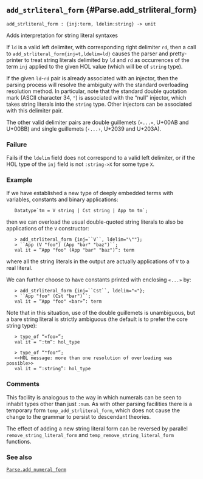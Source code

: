 ## `add_strliteral_form` {#Parse.add_strliteral_form}


```
add_strliteral_form : {inj:term, ldelim:string} -> unit
```



Adds interpretation for string literal syntaxes


If `ld` is a valid left delimiter, with corresponding right delimiter
`rd`, then a call to `add_strliteral_form{inj=t,ldelim=ld}` causes the
parser and pretty-printer to treat string literals delimited by `ld`
and `rd` as occurrences of the term `inj` applied to the given HOL
value (which will be of `string` type).

If the given `ld`-`rd` pair is already associated with an injector,
then the parsing process will resolve the ambiguity with the standard
overloading resolution method. In particular, note that the standard
double quotation mark (ASCII character 34, `"`) is associated with the
“null” injector, which takes string literals into the `string` type.
Other injectors can be associated with this delimiter pair.

The other valid delimiter pairs are double guillemets (`«...»`, U+00AB
and U+00BB) and single guillemets (`‹...›`, U+2039 and U+203A).

### Failure

Fails if the `ldelim` field does not correspond to a valid left
delimiter, or if the HOL type of the `inj` field is not `:string->X`
for some type `X`.

### Example

If we have established a new type of deeply embedded terms with
variables, constants and binary applications:

    
       Datatype`tm = V string | Cst string | App tm tm`;
    
then we can overload the usual double-quoted string literals to also
be applications of the `V` constructor:
    
       > add_strliteral_form {inj=``V``, ldelim="\""};
       > ``App (V "foo") (App "bar" "baz")``;
       val it = “App "foo" (App "bar" "baz")”: term
    
where all the string literals in the output are actually applications
of `V` to a real literal.

We can further choose to have constants printed with enclosing `«...»` by:
    
       > add_strliteral_form {inj=``Cst``, ldelim="«"};
       > ``App "foo" (Cst "bar")``;
       val it = “App "foo" «bar»”: term
    

Note that in this situation, use of the double guillemets is
unambiguous, but a bare string literal is strictly ambiguous (the
default is to prefer the core string type):
    
       > type_of “«foo»”;
       val it = “:tm”: hol_type
    
       > type_of “"foo"”;
       <<HOL message: more than one resolution of overloading was possible>>
       val it = “:string”: hol_type
    

### Comments

This facility is analogous to the way in which numerals can be seen to
inhabit types other than just `:num`. As with other parsing facilities
there is a temporary form `temp_add_strliteral_form`, which does not
cause the change to the grammar to persist to descendant theories.

The effect of adding a new string literal form can be reversed by
parallel `remove_string_literal_form` and
`temp_remove_string_literal_form` functions.

### See also

[`Parse.add_numeral_form`](#Parse.add_numeral_form)

